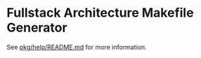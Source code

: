 # Fullstack Architecture Makefile Generator

See [pkg/help/README.md](pkg/help/README.md) for more information.